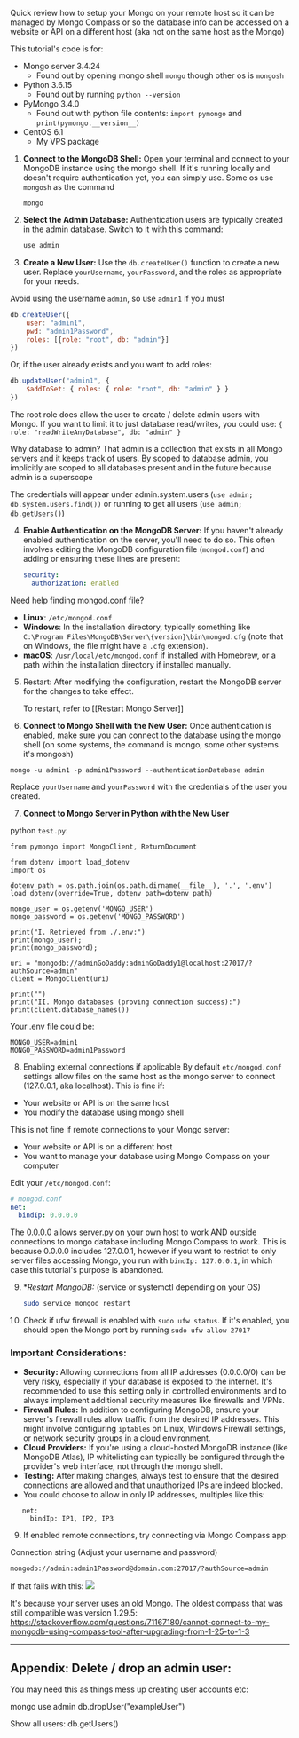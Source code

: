 
Quick review how to setup your Mongo on your remote host so it can be managed by Mongo Compass or so the database info can be accessed on a website or API on a different host (aka not on the same host as the Mongo)


This tutorial's code is for:
- Mongo server 3.4.24
	- Found out by opening mongo shell `mongo` though other os is `mongosh`
- Python 3.6.15
	- Found out by running `python --version`
- PyMongo 3.4.0
	- Found out with python file contents: `import pymongo` and `print(pymongo.__version__)`
- CentOS 6.1
	- My VPS package

1. **Connect to the MongoDB Shell:**
   Open your terminal and connect to your MongoDB instance using the mongo shell. If it's running locally and doesn't require authentication yet, you can simply use. Some os use `mongosh` as the command

   ```shell
   mongo
   ```

2. **Select the Admin Database:**
   Authentication users are typically created in the admin database. Switch to it with this command:

   ```javascript
   use admin
   ```

3. **Create a New User:**
   Use the `db.createUser()` function to create a new user. Replace `yourUsername`, `yourPassword`, and the roles as appropriate for your needs.

 Avoid using the username `admin`, so use `admin1` if you must

```javascript
db.createUser({
	user: "admin1",
	pwd: "admin1Password",
	roles: [{role: "root", db: "admin"}]
})
```

   Or, if the user already exists and you want to add roles:

```javascript
db.updateUser("admin1", {
	$addToSet: { roles: { role: "root", db: "admin" } }
})
```

The root role does allow the user to create / delete admin users with Mongo. If you want to limit it to just database read/writes, you could use: ` { role: "readWriteAnyDatabase", db: "admin" } `

Why database to admin? That admin is a collection that exists in all Mongo servers and it keeps track of users. By scoped to database admin, you implicitly are scoped to all databases present and in the future because admin is a superscope


The credentials will appear under admin.system.users (`use admin; db.system.users.find())` or running to get all users (`use admin; db.getUsers()`)

4. **Enable Authentication on the MongoDB Server:**
   If you haven't already enabled authentication on the server, you'll need to do so. This often involves editing the MongoDB configuration file (`mongod.conf`) and adding or ensuring these lines are present:

   ```yaml
   security:
     authorization: enabled
   ```


Need help finding mongod.conf file?
- **Linux**: `/etc/mongod.conf`
- **Windows**: In the installation directory, typically something like `C:\Program Files\MongoDB\Server\{version}\bin\mongod.cfg` (note that on Windows, the file might have a `.cfg` extension).
- **macOS**: `/usr/local/etc/mongod.conf` if installed with Homebrew, or a path within the installation directory if installed manually.

5. Restart: After modifying the configuration, restart the MongoDB server for the changes to take effect.
   
   To restart, refer to [[Restart Mongo Server]]

7. **Connect to Mongo Shell with the New User:**
   Once authentication is enabled, make sure you can connect to the database using the mongo shell (on some systems, the command is mongo, some other systems it's mongosh)

```shell
mongo -u admin1 -p admin1Password --authenticationDatabase admin
```

   Replace `yourUsername` and `yourPassword` with the credentials of the user you created.

7. **Connect to Mongo Server in Python with the New User**

python `test.py`:
```
from pymongo import MongoClient, ReturnDocument  
  
from dotenv import load_dotenv  
import os  
  
dotenv_path = os.path.join(os.path.dirname(__file__), '.', '.env')  
load_dotenv(override=True, dotenv_path=dotenv_path)  
  
mongo_user = os.getenv('MONGO_USER')  
mongo_password = os.getenv('MONGO_PASSWORD')  
  
print("I. Retrieved from ./.env:")  
print(mongo_user);  
print(mongo_password);  
  
uri = "mongodb://adminGoDaddy:adminGoDaddy1@localhost:27017/?authSource=admin"  
client = MongoClient(uri)  
  
print("")  
print("II. Mongo databases (proving connection success):")  
print(client.database_names())
```

Your .env file could be:
```
MONGO_USER=admin1
MONGO_PASSWORD=admin1Password
```


8. Enabling external connections if applicable
By default `etc/mongod.conf` settings allow files on the same host as the mongo server to connect (127.0.0.1, aka localhost). This is fine if:
- Your website or API is on the same host
- You modify the database using mongo shell

This is not fine if remote connections to your Mongo server:
- Your website or API is on a different host
- You want to manage your database using Mongo Compass on your computer

Edit your `/etc/mongod.conf`:

   ```yaml
   # mongod.conf
   net:
     bindIp: 0.0.0.0
```

The 0.0.0.0 allows server.py on your own host to work AND outside connections to mongo database including Mongo Compass to work. This is because 0.0.0.0 includes 127.0.0.1, however if you want to restrict to only server files accessing Mongo, you run with `bindIp: 127.0.0.1`, in which case this tutorial's purpose is abandoned.

9. **Restart MongoDB:* (service or systemctl depending on your OS)

   ```bash
   sudo service mongod restart
   ```

10. Check if ufw firewall is enabled with `sudo ufw status`. If it's enabled, you should open the Mongo port by running `sudo ufw allow 27017`

### Important Considerations:
- **Security:** Allowing connections from all IP addresses (0.0.0.0/0) can be very risky, especially if your database is exposed to the internet. It's recommended to use this setting only in controlled environments and to always implement additional security measures like firewalls and VPNs.
- **Firewall Rules:** In addition to configuring MongoDB, ensure your server's firewall rules allow traffic from the desired IP addresses. This might involve configuring `iptables` on Linux, Windows Firewall settings, or network security groups in a cloud environment.
- **Cloud Providers:** If you're using a cloud-hosted MongoDB instance (like MongoDB Atlas), IP whitelisting can typically be configured through the provider's web interface, not through the mongo shell.
- **Testing:** After making changes, always test to ensure that the desired connections are allowed and that unauthorized IPs are indeed blocked.
- You could choose to allow in only IP addresses, multiples like this:
```
   net:
     bindIp: IP1, IP2, IP3
```


9. If enabled remote connections, try connecting via Mongo Compass app:

Connection string (Adjust your username and password)
```
mongodb://admin:admin1Password@domain.com:27017/?authSource=admin
```


If that fails with this:
![](TqcR8mk.png)

It's because your server uses an old Mongo. The oldest compass that was still compatible was version 1.29.5:
https://stackoverflow.com/questions/71167180/cannot-connect-to-my-mongodb-using-compass-tool-after-upgrading-from-1-25-to-1-3



---

## Appendix: Delete / drop an admin user:

You may need this as things mess up creating user accounts etc:

mongo 
use admin 
db.dropUser("exampleUser")

Show all users:
db.getUsers()